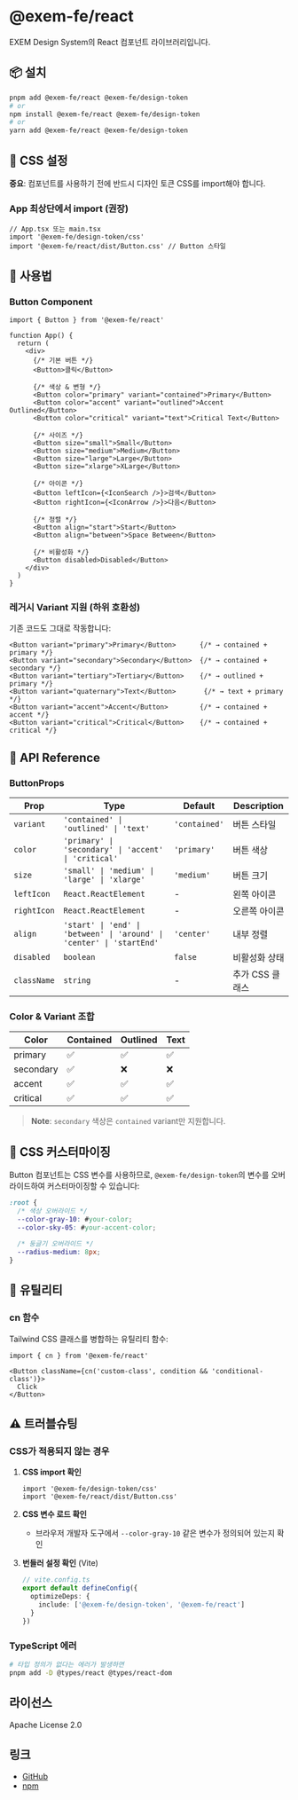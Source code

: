 # @exem-fe/react

EXEM Design System의 React 컴포넌트 라이브러리입니다.

## 📦 설치

```bash
pnpm add @exem-fe/react @exem-fe/design-token
# or
npm install @exem-fe/react @exem-fe/design-token
# or
yarn add @exem-fe/react @exem-fe/design-token
```

## 🎨 CSS 설정

**중요**: 컴포넌트를 사용하기 전에 반드시 디자인 토큰 CSS를 import해야 합니다.

### App 최상단에서 import (권장)

```tsx
// App.tsx 또는 main.tsx
import '@exem-fe/design-token/css'
import '@exem-fe/react/dist/Button.css' // Button 스타일
```

## 🚀 사용법

### Button Component

```tsx
import { Button } from '@exem-fe/react'

function App() {
  return (
    <div>
      {/* 기본 버튼 */}
      <Button>클릭</Button>

      {/* 색상 & 변형 */}
      <Button color="primary" variant="contained">Primary</Button>
      <Button color="accent" variant="outlined">Accent Outlined</Button>
      <Button color="critical" variant="text">Critical Text</Button>

      {/* 사이즈 */}
      <Button size="small">Small</Button>
      <Button size="medium">Medium</Button>
      <Button size="large">Large</Button>
      <Button size="xlarge">XLarge</Button>

      {/* 아이콘 */}
      <Button leftIcon={<IconSearch />}>검색</Button>
      <Button rightIcon={<IconArrow />}>다음</Button>

      {/* 정렬 */}
      <Button align="start">Start</Button>
      <Button align="between">Space Between</Button>
      
      {/* 비활성화 */}
      <Button disabled>Disabled</Button>
    </div>
  )
}
```

### 레거시 Variant 지원 (하위 호환성)

기존 코드도 그대로 작동합니다:

```tsx
<Button variant="primary">Primary</Button>      {/* → contained + primary */}
<Button variant="secondary">Secondary</Button>  {/* → contained + secondary */}
<Button variant="tertiary">Tertiary</Button>    {/* → outlined + primary */}
<Button variant="quaternary">Text</Button>       {/* → text + primary */}
<Button variant="accent">Accent</Button>        {/* → contained + accent */}
<Button variant="critical">Critical</Button>    {/* → contained + critical */}
```

## 📖 API Reference

### ButtonProps

| Prop | Type | Default | Description |
|------|------|---------|-------------|
| `variant` | `'contained' \| 'outlined' \| 'text'` | `'contained'` | 버튼 스타일 |
| `color` | `'primary' \| 'secondary' \| 'accent' \| 'critical'` | `'primary'` | 버튼 색상 |
| `size` | `'small' \| 'medium' \| 'large' \| 'xlarge'` | `'medium'` | 버튼 크기 |
| `leftIcon` | `React.ReactElement` | - | 왼쪽 아이콘 |
| `rightIcon` | `React.ReactElement` | - | 오른쪽 아이콘 |
| `align` | `'start' \| 'end' \| 'between' \| 'around' \| 'center' \| 'startEnd'` | `'center'` | 내부 정렬 |
| `disabled` | `boolean` | `false` | 비활성화 상태 |
| `className` | `string` | - | 추가 CSS 클래스 |

### Color & Variant 조합

| Color | Contained | Outlined | Text |
|-------|-----------|----------|------|
| primary | ✅ | ✅ | ✅ |
| secondary | ✅ | ❌ | ❌ |
| accent | ✅ | ✅ | ✅ |
| critical | ✅ | ✅ | ✅ |

> **Note**: `secondary` 색상은 `contained` variant만 지원합니다.

## 🎨 CSS 커스터마이징

Button 컴포넌트는 CSS 변수를 사용하므로, `@exem-fe/design-token`의 변수를 오버라이드하여 커스터마이징할 수 있습니다:

```css
:root {
  /* 색상 오버라이드 */
  --color-gray-10: #your-color;
  --color-sky-05: #your-accent-color;
  
  /* 둥글기 오버라이드 */
  --radius-medium: 8px;
}
```

## 🔧 유틸리티

### cn 함수

Tailwind CSS 클래스를 병합하는 유틸리티 함수:

```tsx
import { cn } from '@exem-fe/react'

<Button className={cn('custom-class', condition && 'conditional-class')}>
  Click
</Button>
```

## ⚠️ 트러블슈팅

### CSS가 적용되지 않는 경우

1. **CSS import 확인**
   ```tsx
   import '@exem-fe/design-token/css'
   import '@exem-fe/react/dist/Button.css'
   ```

2. **CSS 변수 로드 확인**
   - 브라우저 개발자 도구에서 `--color-gray-10` 같은 변수가 정의되어 있는지 확인

3. **번들러 설정 확인** (Vite)
   ```ts
   // vite.config.ts
   export default defineConfig({
     optimizeDeps: {
       include: ['@exem-fe/design-token', '@exem-fe/react']
     }
   })
   ```

### TypeScript 에러

```bash
# 타입 정의가 없다는 에러가 발생하면
pnpm add -D @types/react @types/react-dom
```

## 라이선스

Apache License 2.0

## 링크

- [GitHub](https://github.com/EXEM-FE/design-system)
- [npm](https://www.npmjs.com/package/@exem-fe/react)